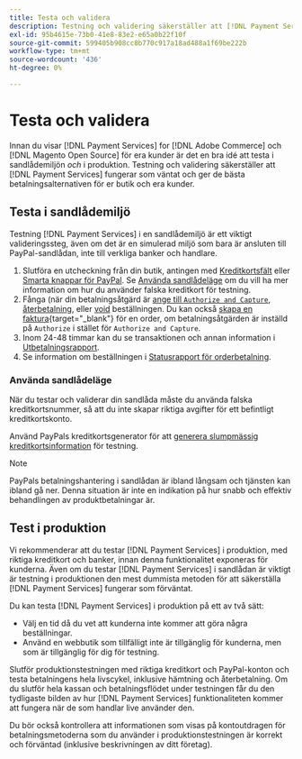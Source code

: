 ```yaml
---
title: Testa och validera
description: Testning och validering säkerställer att [!DNL Payment Services] fungerar som förväntat och erbjuder de bästa betalningsalternativen för dina kunder
exl-id: 95b4615e-73b0-41e8-83e2-e65a0b22f10f
source-git-commit: 599405b908cc8b770c917a18ad488a1f69be222b
workflow-type: tm+mt
source-wordcount: '436'
ht-degree: 0%

---
```


# Testa och validera

Innan du visar [!DNL Payment Services] for [!DNL Adobe Commerce] och [!DNL Magento Open Source] för era kunder är det en bra idé att testa i sandlådemiljön _och_ i produktion. Testning och validering säkerställer att [!DNL Payment Services] fungerar som väntat och ger de bästa betalningsalternativen för er butik och era kunder.

## Testa i sandlådemiljö

Testning [!DNL Payment Services] i en sandlådemiljö är ett viktigt valideringssteg, även om det är en simulerad miljö som bara är ansluten till PayPal-sandlådan, inte till verkliga banker och handlare.

1. Slutföra en utcheckning från din butik, antingen med [Kreditkortsfält](payments-options.md#credit-card-fields) eller [Smarta knappar för PayPal](payments-options.md#paypal-smart-buttons). Se [Använda sandlådeläge](#use-sandbox-mode) om du vill ha mer information om hur du använder falska kreditkort för testning.
1. Fånga (när din betalningsåtgärd är [ange till `Authorize and Capture`](production.md#set-payment-services-as-payment-method), [återbetalning](refunds.md), eller [void](voids.md) beställningen. Du kan också [skapa en faktura](https://docs.magento.com/user-guide/sales/invoice-create.html){target=&quot;_blank&quot;} för en order, om betalningsåtgärden är inställd på `Authorize` i stället för `Authorize and Capture`.
1. Inom 24-48 timmar kan du se transaktionen och annan information i [Utbetalningsrapport](payouts.md).
1. Se information om beställningen i [Statusrapport för orderbetalning](order-payment-status.md).

### Använda sandlådeläge

När du testar och validerar din sandlåda måste du använda falska kreditkortsnummer, så att du inte skapar riktiga avgifter för ett befintligt kreditkortskonto.

Använd PayPals kreditkortsgenerator för att [generera slumpmässig kreditkortsinformation](https://www.paypal.com/us/smarthelp/article/where-can-i-find-test-credit-card-numbers-ts2157) för testning.

>[!NOTE]
>
>PayPals betalningshantering i sandlådan är ibland långsam och tjänsten kan ibland gå ner. Denna situation är inte en indikation på hur snabb och effektiv behandlingen av produktbetalningar är.

## Test i produktion

Vi rekommenderar att du testar [!DNL Payment Services] i produktion, med riktiga kreditkort och banker, innan denna funktionalitet exponeras för kunderna. Även om du testar [!DNL Payment Services] i sandlådan är viktigt är testning i produktionen den mest dummista metoden för att säkerställa [!DNL Payment Services] fungerar som förväntat.

Du kan testa [!DNL Payment Services] i produktion på ett av två sätt:

* Välj en tid då du vet att kunderna inte kommer att göra några beställningar.
* Använd en webbutik som tillfälligt inte är tillgänglig för kunderna, men som är tillgänglig för dig för testning.

Slutför produktionstestningen med riktiga kreditkort och PayPal-konton och testa betalningens hela livscykel, inklusive hämtning och återbetalning. Om du slutför hela kassan och betalningsflödet under testningen får du den tydligaste bilden av hur [!DNL Payment Services] funktionaliteten kommer att fungera när de som handlar live använder den.

Du bör också kontrollera att informationen som visas på kontoutdragen för betalningsmetoderna som du använder i produktionstestningen är korrekt och förväntad (inklusive beskrivningen av ditt företag).
